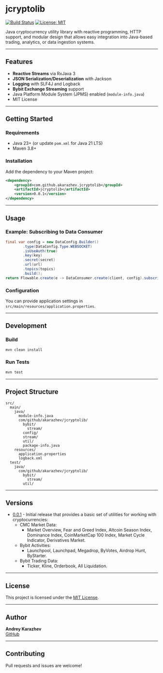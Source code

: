 # jcryptolib

[![Build Status](https://img.shields.io/badge/build-passing-brightgreen.svg)](https://github.com/akarazhev/jcryptolib)
[![License: MIT](https://img.shields.io/badge/License-MIT-yellow.svg)](https://opensource.org/licenses/MIT)

Java cryptocurrency utility library with reactive programming, HTTP support, and modular design that allows easy 
integration into Java-based trading, analytics, or data ingestion systems.

---

## Features

- **Reactive Streams** via RxJava 3
- **JSON Serialization/Deserialization** with Jackson
- **Logging** with SLF4J and Logback
- **Bybit Exchange Streaming** support
- Java Platform Module System (JPMS) enabled (`module-info.java`)
- MIT License

---

## Getting Started

### Requirements

- Java 23+ (or update `pom.xml` for Java 21 LTS)
- Maven 3.8+

### Installation

Add the dependency to your Maven project:

```xml
<dependency>
    <groupId>com.github.akarazhev.jcryptolib</groupId>
    <artifactId>jcryptolib</artifactId>
    <version>0.0.1</version>
</dependency>
```

---

## Usage

### Example: Subscribing to Data Consumer

```java
final var config = new DataConfig.Builder()
        .type(DataConfig.Type.WEBSOCKET)
        .isUseAuth(true)
        .key(key)
        .secret(secret)
        .url(url)
        .topics(topics)
        .build();
return Flowable.create(e -> DataConsumer.create(client, config).subscribe(e), BackpressureStrategy.BUFFER);
```

### Configuration

You can provide application settings in `src/main/resources/application.properties`.

---

## Development

### Build

```sh
mvn clean install
```

### Run Tests

```sh
mvn test
```

---

## Project Structure

```
src/
  main/
    java/
      module-info.java
      com/github/akarazhev/jcryptolib/
        bybit/
          stream/
        config/
        stream/
        util/
        package-info.java
    resources/
      application.properties
      logback.xml
  test/
    java/
      com/github/akarazhev/jcryptolib/
        bybit/
          stream/
        util/  
```

---

## Versions

- [0.0.1](https://github.com/jcryptolib/jcryptolib/releases/tag/v0.0.1) - Initial release that provides a basic set of
  utilities for working with cryptocurrencies:
  - CMC Market Data: 
    - Market Overview, Fear and Greed Index, Altcoin Season Index, Dominance Index, CoinMarketCap 100 Index,
      Market Cycle Indicator, Derivatives Market.
  - Bybit Activities: 
    - Launchpool, Launchpad, Megadrop, ByVotes, Airdrop Hunt, ByStarter.
  - Bybit Trading Data: 
    - Ticker, Kline, Orderbook, All Liquidation.

---

## License

This project is licensed under the [MIT License](https://opensource.org/licenses/MIT).

---

## Author

**Andrey Karazhev**  
[GitHub](https://github.com/akarazhev)

---

## Contributing

Pull requests and issues are welcome!
